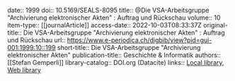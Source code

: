 date:: 1999
doi:: 10.5169/SEALS-8095
title:: @Die VSA-Arbeitsgruppe "Archivierung elektronischer Akten" : Auftrag und Rückschau
volume:: 10
item-type:: [[journalArticle]]
access-date:: 2022-10-03T08:33:37Z
original-title:: Die VSA-Arbeitsgruppe "Archivierung elektronischer Akten" : Auftrag und Rückschau
url:: https://www.e-periodica.ch/digbib/view?pid=gui-001:1999:10::199
short-title:: Die VSA-Arbeitsgruppe "Archivierung elektronischer Akten"
publication-title:: Geschichte & Informatik
authors:: [[Stefan Gemperli]]
library-catalog:: DOI.org (Datacite)
links:: [Local library](zotero://select/groups/2386895/items/B6IPGUF5), [Web library](https://www.zotero.org/groups/2386895/items/B6IPGUF5)
